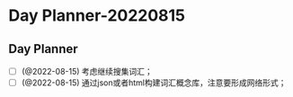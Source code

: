 # Day Planner-20220815
## Day Planner
- [ ] (@2022-08-15) 考虑继续搜集词汇；
- [ ] (@2022-08-15)  通过json或者html构建词汇概念库，注意要形成网络形式；